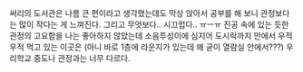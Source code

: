 써리의 도서관은 나름 큰 편이라고 생각했는데도 막상 앉아서 공부를 해 보니 관정보다는 많이 작다는 게 느껴진다. 그리고 무엇보다.. 시끄럽다.. ㅠㅡㅠ 진공 속에 있는 듯한 관정의 고요함을 나는 좋아하지 않았는데 소음투성이에 심지어 도시락까지 안에서 우적우적 먹고 있는 이곳은 (아니 바로 1층에 라운지가 있는데 왜 굳이 열람실 안에서???) 우리학교 중도나 관정과는 너무 다르다. 
